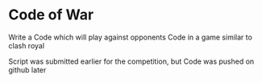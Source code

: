 # Code of War
Write a Code which will play against opponents Code in a game similar to clash royal

Script was submitted earlier for the competition, but Code was pushed on github later
